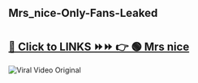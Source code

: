 
 ## Mrs_nice-Only-Fans-Leaked

# <h2><a href="https://clipsfans.com/Mrs_nice&ref=git">🔗 Click to LINKS ⏩⏩ 👉 🟢 Mrs nice </a></h2>

<a href="https://clipsfans.com/Mrs_nice&ref=git" rel="nofollow" data-target="animated-image.originalLink"><img src="https://i.ibb.co.com/xMMVF88/686577567.gif" alt="Viral Video Original" style="max-width: 100%; display: inline-block;" data-target="animated-image.originalImage"></a>
